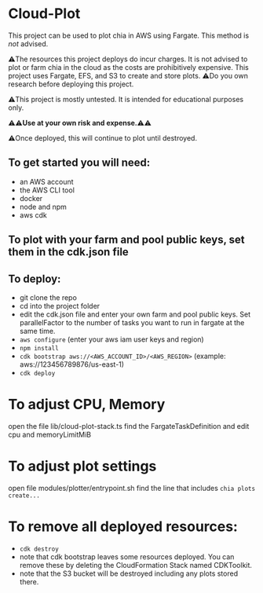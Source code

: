 # Cloud-Plot

This project can be used to plot chia in AWS using Fargate. This method is *not* advised.

⚠️The resources this project deploys do incur charges. 
It is not advised to plot or farm chia in the cloud as the costs are prohibitively expensive.
This project uses Fargate, EFS, and S3 to create and store plots. 
⚠️Do you own research before deploying this project.

⚠️This project is mostly untested. It is intended for educational purposes only.

⚠️⚠️**Use at your own risk and expense.**⚠️⚠️

⚠️Once deployed, this will continue to plot until destroyed.

## To get started you will need:

- an AWS account
- the AWS CLI tool
- docker
- node and npm
- aws cdk

## To plot with your farm and pool public keys, set them in the cdk.json file

## To deploy:

- git clone the repo
- cd into the project folder
- edit the cdk.json file and enter your own farm and pool public keys. Set parallelFactor to the number of tasks you want to run in fargate at the same time.
- `aws configure`  (enter your aws iam user keys and region)
- `npm install`
- `cdk bootstrap aws://<AWS_ACCOUNT_ID>/<AWS_REGION>`  (example: aws://123456789876/us-east-1)
- `cdk deploy`

# To adjust CPU, Memory
open the file lib/cloud-plot-stack.ts
find the FargateTaskDefinition and edit cpu and memoryLimitMiB

# To adjust plot settings
open file modules/plotter/entrypoint.sh
find the line that includes `chia plots create...`

# To remove all deployed resources:
 - `cdk destroy`
 - note that cdk bootstrap leaves some resources deployed. You can remove these by deleting the CloudFormation Stack named CDKToolkit.
 - note that the S3 bucket will be destroyed including any plots stored there.
